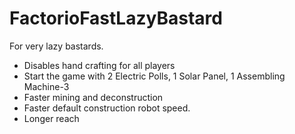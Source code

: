 # FactorioFastLazyBastard
For very lazy bastards.
* Disables hand crafting for all players
* Start the game with 2 Electric Polls, 1 Solar Panel, 1 Assembling Machine-3
* Faster mining and deconstruction
* Faster default construction robot speed.
* Longer reach
